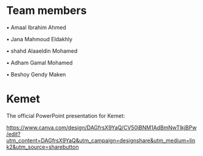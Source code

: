 # Team members 
• Amaal Ibrahim Ahmed

• Jana Mahmoud Eldakhly

• shahd Alaaeldin Mohamed 

• Adham Gamal Mohamed 

• Beshoy Gendy Maken 


# Kemet
The official PowerPoint presentation for Kemet:

https://www.canva.com/design/DAGfrsX9YaQ/CV50jBNM1AdBmNwTlkjBPw/edit?utm_content=DAGfrsX9YaQ&utm_campaign=designshare&utm_medium=link2&utm_source=sharebutton
